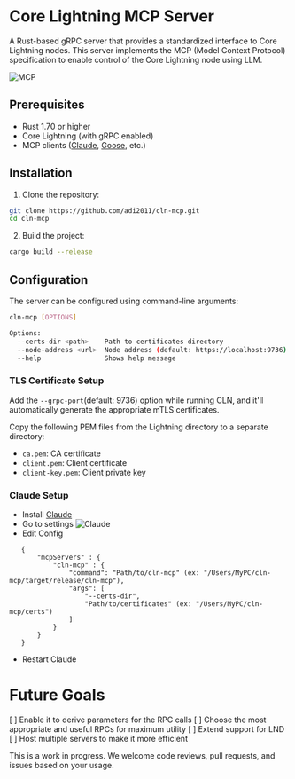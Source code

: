 # Core Lightning MCP Server

A Rust-based gRPC server that provides a standardized interface to Core Lightning nodes. This server implements the MCP (Model Context Protocol) specification to enable control of the Core Lightning node using LLM.

![MCP](./Screenshot%202025-06-11%20at%207.52.11 PM.png)

## Prerequisites

- Rust 1.70 or higher
- Core Lightning (with gRPC enabled)
- MCP clients ([Claude](https://claude.ai/download), [Goose](https://github.com/block/goose), etc.)

## Installation

1. Clone the repository:
```bash
git clone https://github.com/adi2011/cln-mcp.git
cd cln-mcp
```

2. Build the project:
```bash
cargo build --release
```

## Configuration

The server can be configured using command-line arguments:

```bash
cln-mcp [OPTIONS]

Options:
  --certs-dir <path>    Path to certificates directory
  --node-address <url>  Node address (default: https://localhost:9736)
  --help                Shows help message
```

### TLS Certificate Setup
Add the `--grpc-port`(default: 9736) option while running CLN, and it'll automatically generate the appropriate mTLS certificates. 

Copy the following PEM files from the Lightning directory to a separate directory:
- `ca.pem`: CA certificate
- `client.pem`: Client certificate
- `client-key.pem`: Client private key

### Claude Setup
 - Install [Claude](https://claude.ai/download)
 - Go to settings
 ![Claude](https://mintlify.s3.us-west-1.amazonaws.com/mcp/images/quickstart-developer.png)
 - Edit Config
 ```
    {
        "mcpServers" : {
            "cln-mcp" : {
                "command": "Path/to/cln-mcp" (ex: "/Users/MyPC/cln-mcp/target/release/cln-mcp"),
                "args": [
                    "--certs-dir",
                    "Path/to/certificates" (ex: "/Users/MyPC/cln-mcp/certs")
                ]
            }
        }
    }
 ```
 - Restart Claude

# Future Goals
 [ ] Enable it to derive parameters for the RPC calls
 [ ] Choose the most appropriate and useful RPCs for maximum utility
 [ ] Extend support for LND
 [ ] Host multiple servers to make it more efficient

This is a work in progress. We welcome code reviews, pull requests, and issues based on your usage.